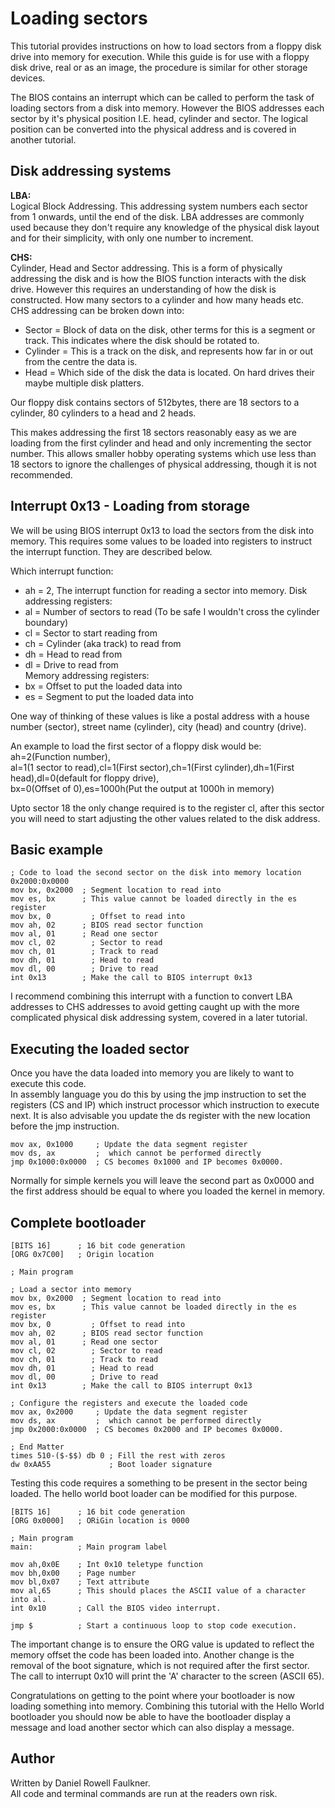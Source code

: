 # Loading sectors

This tutorial provides instructions on how to load sectors from a floppy disk drive into memory for execution. While this guide is for use with a floppy disk drive, real or as an image, the procedure is similar for other storage devices.  

The BIOS contains an interrupt which can be called to perform the task of loading sectors from a disk into memory. However the BIOS addresses each sector by it's physical position I.E. head, cylinder and sector. The logical position can be converted into the physical address and is covered in another tutorial.  

## Disk addressing systems
**LBA:**  
Logical Block Addressing. This addressing system numbers each sector from 1 onwards, until the end of the disk. LBA addresses are commonly used because they don't require any knowledge of the physical disk layout and for their simplicity, with only one number to increment.  

**CHS:**  
Cylinder, Head and Sector addressing. This is a form of physically addressing the disk and is how the BIOS function interacts with the disk drive. However this requires an understanding of how the disk is constructed. How many sectors to a cylinder and how many heads etc.  
CHS addressing can be broken down into:  
- Sector = Block of data on the disk, other terms for this is a segment or track. This indicates where the disk should be rotated to.  
- Cylinder = This is a track on the disk, and represents how far in or out from the centre the data is.  
- Head = Which side of the disk the data is located. On hard drives their maybe multiple disk platters.  

Our floppy disk contains sectors of 512bytes, there are 18 sectors to a cylinder, 80 cylinders to a head and 2 heads.  

This makes addressing the first 18 sectors reasonably easy as we are loading from the first cylinder and head and only incrementing the sector number. This allows smaller hobby operating systems which use less than 18 sectors to ignore the challenges of physical addressing, though it is not recommended.  

## Interrupt 0x13 - Loading from storage  
We will be using BIOS interrupt 0x13 to load the sectors from the disk into memory. This requires some values to be loaded into registers to instruct the interrupt function. They are described below.  

Which interrupt function:
- ah = 2, The interrupt function for reading a sector into memory.
Disk addressing registers:
- al = Number of sectors to read (To be safe I wouldn't cross the cylinder boundary)
- cl = Sector to start reading from  
- ch = Cylinder (aka track) to read from  
- dh = Head to read from  
- dl = Drive to read from  
Memory addressing registers:  
- bx = Offset to put the loaded data into  
- es = Segment to put the loaded data into  

One way of thinking of these values is like a postal address with a house number (sector), street name (cylinder), city (head) and country (drive).  

An example to load the first sector of a floppy disk would be:  
ah=2(Function number),  
al=1(1 sector to read),cl=1(First sector),ch=1(First cylinder),dh=1(First head),dl=0(default for floppy drive),  
bx=0(Offset of 0),es=1000h(Put the output at 1000h in memory)  

Upto sector 18 the only change required is to the register cl, after this sector you will need to start adjusting the other values related to the disk address.  

## Basic example
```assembly
; Code to load the second sector on the disk into memory location 0x2000:0x0000  
mov bx, 0x2000  ; Segment location to read into  
mov es, bx      ; This value cannot be loaded directly in the es register  
mov bx, 0	      ; Offset to read into  
mov ah, 02      ; BIOS read sector function  
mov al, 01      ; Read one sector  
mov cl,	02		  ; Sector to read  
mov ch,	01		  ; Track to read  
mov dh,	01		  ; Head to read  
mov dl,	00		  ; Drive to read  
int 0x13        ; Make the call to BIOS interrupt 0x13  
```

I recommend combining this interrupt with a function to convert LBA addresses to CHS addresses to avoid getting caught up with the more complicated physical disk addressing system, covered in a later tutorial.  

## Executing the loaded sector

Once you have the data loaded into memory you are likely to want to execute this code.  
In assembly language you do this by using the jmp instruction to set the registers (CS and IP) which instruct processor which instruction to execute next. It is also advisable you update the ds register with the new location before the jmp instruction.  
```assembly
mov ax, 0x1000     ; Update the data segment register  
mov ds, ax         ;  which cannot be performed directly  
jmp 0x1000:0x0000  ; CS becomes 0x1000 and IP becomes 0x0000.  
```
Normally for simple kernels you will leave the second part as 0x0000 and the first address should be equal to where you loaded the kernel in memory.  

## Complete bootloader
```assembly
[BITS 16]      ; 16 bit code generation  
[ORG 0x7C00]   ; Origin location  

; Main program  

; Load a sector into memory  
mov bx, 0x2000  ; Segment location to read into  
mov es, bx      ; This value cannot be loaded directly in the es register  
mov bx, 0	      ; Offset to read into  
mov ah, 02      ; BIOS read sector function  
mov al, 01      ; Read one sector  
mov cl,	02		  ; Sector to read  
mov ch,	01		  ; Track to read  
mov dh,	01		  ; Head to read  
mov dl,	00		  ; Drive to read  
int 0x13        ; Make the call to BIOS interrupt 0x13  

; Configure the registers and execute the loaded code  
mov ax, 0x2000     ; Update the data segment register  
mov ds, ax         ;  which cannot be performed directly  
jmp 0x2000:0x0000  ; CS becomes 0x2000 and IP becomes 0x0000.  

; End Matter  
times 510-($-$$) db 0 ; Fill the rest with zeros  
dw 0xAA55             ; Boot loader signature  
```

Testing this code requires a something to be present in the sector being loaded. The hello world boot loader can be modified for this purpose.  
```assembly
[BITS 16]      ; 16 bit code generation  
[ORG 0x0000]   ; ORiGin location is 0000  

; Main program  
main:          ; Main program label  

mov ah,0x0E    ; Int 0x10 teletype function
mov bh,0x00    ; Page number
mov bl,0x07    ; Text attribute
mov al,65      ; This should places the ASCII value of a character into al.  
int 0x10       ; Call the BIOS video interrupt.  

jmp $          ; Start a continuous loop to stop code execution.  
```
The important change is to ensure the ORG value is updated to reflect the memory offset the code has been loaded into. Another change is the removal of the boot signature, which is not required after the first sector. The call to interrupt 0x10 will print the 'A' character to the screen (ASCII 65).  

Congratulations on getting to the point where your bootloader is now loading something into memory. Combining this tutorial with the Hello World bootloader you should now be able to have the bootloader display a message and load another sector which can also display a message.  

## Author  
Written by Daniel Rowell Faulkner.  
All code and terminal commands are run at the readers own risk.  
